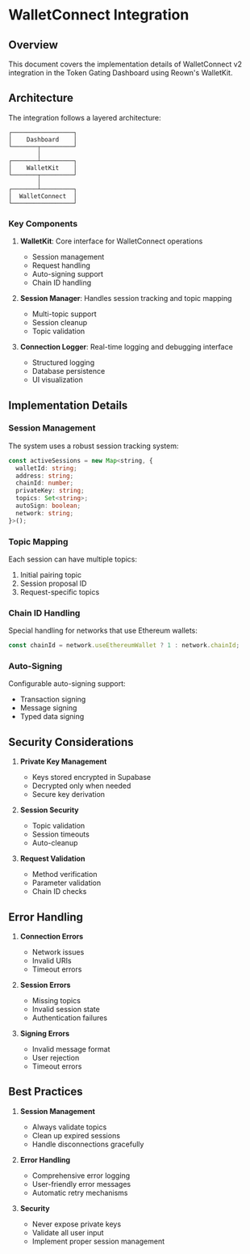 # WalletConnect Integration

## Overview

This document covers the implementation details of WalletConnect v2 integration in the Token Gating Dashboard using Reown's WalletKit.

## Architecture

The integration follows a layered architecture:

```
┌─────────────────┐
│    Dashboard    │
└───────┬─────────┘
        │
┌───────┴─────────┐
│    WalletKit    │
└───────┬─────────┘
        │
┌───────┴─────────┐
│  WalletConnect  │
└─────────────────┘
```

### Key Components

1. **WalletKit**: Core interface for WalletConnect operations
   - Session management
   - Request handling
   - Auto-signing support
   - Chain ID handling

2. **Session Manager**: Handles session tracking and topic mapping
   - Multi-topic support
   - Session cleanup
   - Topic validation

3. **Connection Logger**: Real-time logging and debugging interface
   - Structured logging
   - Database persistence
   - UI visualization

## Implementation Details

### Session Management

The system uses a robust session tracking system:

```typescript
const activeSessions = new Map<string, {
  walletId: string;
  address: string;
  chainId: number;
  privateKey: string;
  topics: Set<string>;
  autoSign: boolean;
  network: string;
}>();
```

### Topic Mapping

Each session can have multiple topics:
1. Initial pairing topic
2. Session proposal ID
3. Request-specific topics

### Chain ID Handling

Special handling for networks that use Ethereum wallets:

```typescript
const chainId = network.useEthereumWallet ? 1 : network.chainId;
```

### Auto-Signing

Configurable auto-signing support:
- Transaction signing
- Message signing
- Typed data signing

## Security Considerations

1. **Private Key Management**
   - Keys stored encrypted in Supabase
   - Decrypted only when needed
   - Secure key derivation

2. **Session Security**
   - Topic validation
   - Session timeouts
   - Auto-cleanup

3. **Request Validation**
   - Method verification
   - Parameter validation
   - Chain ID checks

## Error Handling

1. **Connection Errors**
   - Network issues
   - Invalid URIs
   - Timeout errors

2. **Session Errors**
   - Missing topics
   - Invalid session state
   - Authentication failures

3. **Signing Errors**
   - Invalid message format
   - User rejection
   - Timeout errors

## Best Practices

1. **Session Management**
   - Always validate topics
   - Clean up expired sessions
   - Handle disconnections gracefully

2. **Error Handling**
   - Comprehensive error logging
   - User-friendly error messages
   - Automatic retry mechanisms

3. **Security**
   - Never expose private keys
   - Validate all user input
   - Implement proper session management